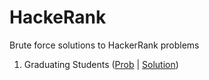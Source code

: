 # HackeRank
Brute force solutions to HackerRank problems

1. Graduating Students ([Prob](https://www.hackerrank.com/challenges/grading/problem) | [Solution](https://github.com/nieldeokar/HackeRank/tree/master/GradingStudents))
